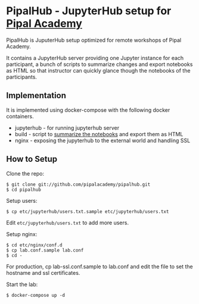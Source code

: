 # PipalHub - JupyterHub setup for [Pipal Academy][PA]

PipalHub is JuputerHub setup optimized for remote workshops of Pipal Academy.

It contains a JupyterHub server providing one Jupyter instance for each participant, a bunch of scripts to summarize changes and export notebooks as HTML so that instructor can quickly glance though the notebooks of the participants.

## Implementation

It is implemented using docker-compose with the following docker containers.

* jupyterhub - for running jupyterhub server
* build - script to [summarize the notebooks][ipytail] and export them as HTML
* nginx - exposing the jupyterhub to the external world and handling SSL

[PA]: https://pipal.in/
[ipytail]: https://github.com/pipalacademy/ipytail

## How to Setup

Clone the repo:

```
$ git clone git://github.com/pipalacademy/pipalhub.git
$ cd pipalhub
```

Setup users:

```
$ cp etc/jupyterhub/users.txt.sample etc/jupyterhub/users.txt
```

Edit `etc/jupyterhub/users.txt` to add more users.


Setup nginx:

```
$ cd etc/nginx/conf.d
$ cp lab.conf.sample lab.conf
$ cd -
```

For production, cp lab-ssl.conf.sample to lab.conf and edit the file to set the hostname and ssl certificates.

Start the lab:

```
$ docker-compose up -d
```
